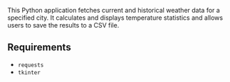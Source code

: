 

This Python application fetches current and historical weather data for a specified city. It calculates and displays temperature statistics and allows users to save the results to a CSV file.

## Requirements

- `requests`
- `tkinter`
